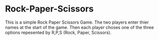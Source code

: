 # Rock-Paper-Scissors
This is a simple Rock Paper Scissors Game. The two players enter thier names at the start of the game. 
Then each player choses one of the three options repesented by R,P,S (Rock, Paper, Scissors).
